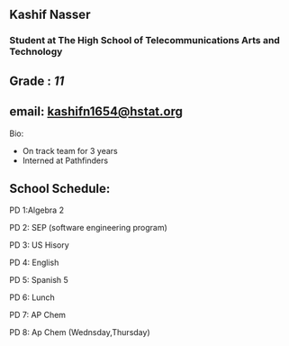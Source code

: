 ## Kashif Nasser
### Student at The High School of Telecommunications Arts and Technology

**Grade** : *11*
-
**email**: kashifn1654@hstat.org 
-

Bio:


-  On track team for 3 years
-  Interned at Pathfinders


School Schedule:
-

PD 1:Algebra 2

PD 2: SEP (software engineering program)

PD 3: US Hisory

PD 4: English

PD 5: Spanish 5

PD 6: Lunch

PD 7: AP Chem 

PD 8: Ap Chem (Wednsday,Thursday)

